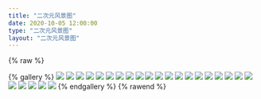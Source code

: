 ```yaml
---
title: "二次元风景图"
date: 2020-10-05 12:00:00
type: "二次元风景图"
layout: "二次元风景图"
---
```




{% raw %}

{% gallery %}
![](./assets/index/images/1.jpg)
![](./assets/index/images/2.webp)
![](./assets/index/images/3.jpg)
![](./assets/index/images/4.jpg)
![](./assets/index/images/5.jpg)
![](./assets/index/images/6.jpg)
![](./assets/index/images/7.jpg)
![](./assets/index/images/8.jpg)
![](./assets/index/images/9.jpg)
![](./assets/index/images/10.jpg)
![](./assets/index/images/11.jpg)
![](./assets/index/images/12.jpg)
![](./assets/index/images/13.jpg)
![](./assets/index/images/14.jpg)
![](./assets/index/images/15.jpg)
![](./assets/index/images/16.jpg)
![](./assets/index/images/17.jpg)
![](./assets/index/images/18.jpg)
![](./assets/index/images/19.jpg)
![](./assets/index/images/20.jpg)
![](./assets/index/images/21.jpg)
![](./assets/index/images/22.webp)
![](./assets/index/images/23.webp)
![](./assets/index/images/24.jpg)
![](./assets/index/images/25.jpg)
{% endgallery %}
{% rawend %}